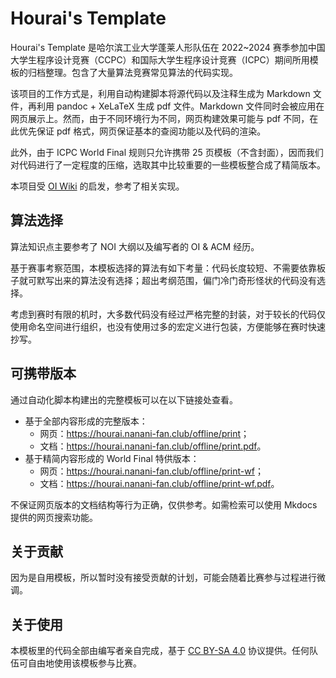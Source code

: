 # Hourai's Template

Hourai's Template 是哈尔滨工业大学蓬莱人形队伍在 2022~2024 赛季参加中国大学生程序设计竞赛（CCPC）和国际大学生程序设计竞赛（ICPC）期间所用模板的归档整理。包含了大量算法竞赛常见算法的代码实现。

该项目的工作方式是，利用自动构建脚本将源代码以及注释生成为 Markdown 文件，再利用 pandoc + XeLaTeX 生成 pdf 文件。Markdown 文件同时会被应用在网页展示上。然而，由于不同环境行为不同，网页构建效果可能与 pdf 不同，在此优先保证 pdf 格式，网页保证基本的查阅功能以及代码的渲染。

此外，由于 ICPC World Final 规则只允许携带 25 页模板（不含封面），因而我们对代码进行了一定程度的压缩，选取其中比较重要的一些模板整合成了精简版本。

本项目受 [OI Wiki](https://oi-wiki.org/) 的启发，参考了相关实现。

## 算法选择

算法知识点主要参考了 NOI 大纲以及编写者的 OI & ACM 经历。

基于赛事考察范围，本模板选择的算法有如下考量：代码长度较短、不需要依靠板子就可默写出来的算法没有选择；超出考纲范围，偏门冷门奇形怪状的代码没有选择。

考虑到赛时有限的机时，大多数代码没有经过严格完整的封装，对于较长的代码仅使用命名空间进行组织，也没有使用过多的宏定义进行包装，方便能够在赛时快速抄写。

## 可携带版本

通过自动化脚本构建出的完整模板可以在以下链接处查看。

- 基于全部内容形成的完整版本：
    - 网页：<https://hourai.nanani-fan.club/offline/print>；
    - 文档：<https://hourai.nanani-fan.club/offline/print.pdf>。
- 基于精简内容形成的 World Final 特供版本：
    - 网页：<https://hourai.nanani-fan.club/offline/print-wf>；
    - 文档：<https://hourai.nanani-fan.club/offline/print-wf.pdf>。

不保证网页版本的文档结构等行为正确，仅供参考。如需检索可以使用 Mkdocs 提供的网页搜索功能。

## 关于贡献

因为是自用模板，所以暂时没有接受贡献的计划，可能会随着比赛参与过程进行微调。

## 关于使用

本模板里的代码全部由编写者亲自完成，基于 [CC BY-SA 4.0](https://creativecommons.org/licenses/by-sa/4.0/deed.en) 协议提供。任何队伍可自由地使用该模板参与比赛。